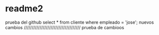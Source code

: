 # readme2
prueba del github
select  * from cliente
where  empleado = 'jose';
nuevos cambios 
////////////////////////////////////
prueba de cambioos
